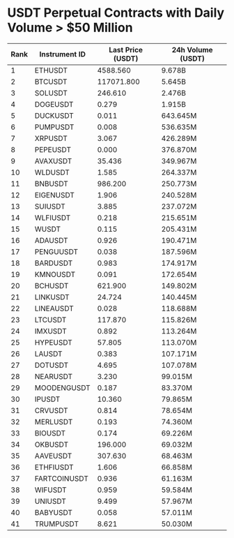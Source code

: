 # USDT Perpetual Contracts with Daily Volume > $50 Million

| Rank | Instrument ID | Last Price (USDT) | 24h Volume (USDT) |
|------|---------------|-------------------|-------------------|
| 1 | ETHUSDT | 4588.560 | 9.678B |
| 2 | BTCUSDT | 117071.800 | 5.645B |
| 3 | SOLUSDT | 246.610 | 2.476B |
| 4 | DOGEUSDT | 0.279 | 1.915B |
| 5 | DUCKUSDT | 0.011 | 643.645M |
| 6 | PUMPUSDT | 0.008 | 536.635M |
| 7 | XRPUSDT | 3.067 | 426.289M |
| 8 | PEPEUSDT | 0.000 | 376.870M |
| 9 | AVAXUSDT | 35.436 | 349.967M |
| 10 | WLDUSDT | 1.585 | 264.337M |
| 11 | BNBUSDT | 986.200 | 250.773M |
| 12 | EIGENUSDT | 1.906 | 240.528M |
| 13 | SUIUSDT | 3.885 | 237.072M |
| 14 | WLFIUSDT | 0.218 | 215.651M |
| 15 | WUSDT | 0.115 | 205.431M |
| 16 | ADAUSDT | 0.926 | 190.471M |
| 17 | PENGUUSDT | 0.038 | 187.596M |
| 18 | BARDUSDT | 0.983 | 174.917M |
| 19 | KMNOUSDT | 0.091 | 172.654M |
| 20 | BCHUSDT | 621.900 | 149.802M |
| 21 | LINKUSDT | 24.724 | 140.445M |
| 22 | LINEAUSDT | 0.028 | 118.688M |
| 23 | LTCUSDT | 117.870 | 115.826M |
| 24 | IMXUSDT | 0.892 | 113.264M |
| 25 | HYPEUSDT | 57.805 | 113.070M |
| 26 | LAUSDT | 0.383 | 107.171M |
| 27 | DOTUSDT | 4.695 | 107.078M |
| 28 | NEARUSDT | 3.230 | 99.015M |
| 29 | MOODENGUSDT | 0.187 | 83.370M |
| 30 | IPUSDT | 10.360 | 79.865M |
| 31 | CRVUSDT | 0.814 | 78.654M |
| 32 | MERLUSDT | 0.193 | 74.360M |
| 33 | BIOUSDT | 0.174 | 69.226M |
| 34 | OKBUSDT | 196.000 | 69.032M |
| 35 | AAVEUSDT | 307.630 | 68.463M |
| 36 | ETHFIUSDT | 1.606 | 66.858M |
| 37 | FARTCOINUSDT | 0.936 | 61.163M |
| 38 | WIFUSDT | 0.959 | 59.584M |
| 39 | UNIUSDT | 9.499 | 57.967M |
| 40 | BABYUSDT | 0.058 | 57.011M |
| 41 | TRUMPUSDT | 8.621 | 50.030M |
